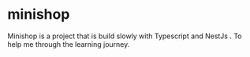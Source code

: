 # minishop
Minishop is a  project that is build slowly with Typescript and NestJs . To help me through the learning journey.
